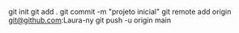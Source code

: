 git init
git add .
git commit -m "projeto inicial"
git remote add origin git@github.com:Laura-ny
git push -u origin main

